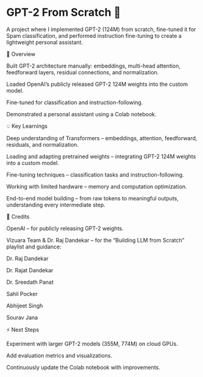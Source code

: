 # GPT-2 From Scratch 🚀

A project where I implemented GPT-2 (124M) from scratch, fine-tuned it for Spam classification, and performed instruction fine-tuning to create a lightweight personal assistant.

🎯 Overview

Built GPT-2 architecture manually: embeddings, multi-head attention, feedforward layers, residual connections, and normalization.

Loaded OpenAI’s publicly released GPT-2 124M weights into the custom model.

Fine-tuned for classification and instruction-following.

Demonstrated a personal assistant using a Colab notebook.

💡 Key Learnings

Deep understanding of Transformers – embeddings, attention, feedforward, residuals, and normalization.

Loading and adapting pretrained weights – integrating GPT-2 124M weights into a custom model.

Fine-tuning techniques – classification tasks and instruction-following.

Working with limited hardware – memory and computation optimization.

End-to-end model building – from raw tokens to meaningful outputs, understanding every intermediate step.

🙏 Credits

OpenAI – for publicly releasing GPT-2 weights.

Vizuara Team & Dr. Raj Dandekar – for the “Building LLM from Scratch” playlist and guidance:

Dr. Raj Dandekar

Dr. Rajat Dandekar

Dr. Sreedath Panat

Sahil Pocker

Abhijeet Singh

Sourav Jana

⚡ Next Steps

Experiment with larger GPT-2 models (355M, 774M) on cloud GPUs.

Add evaluation metrics and visualizations.

Continuously update the Colab notebook with improvements.

